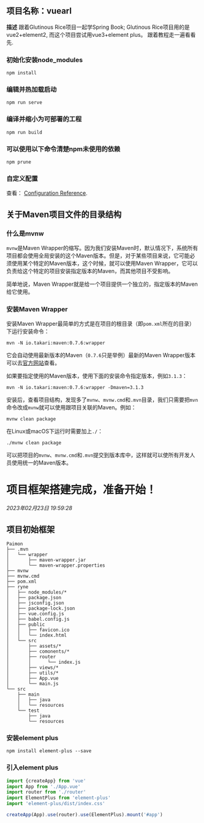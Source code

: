 ## 项目名称：vuearl

**描述**
跟着Glutinous Rice项目一起学Spring Book;
Glutinous Rice项目用的是vue2+element2,
而这个项目尝试用vue3+element plus。
跟着教程走一遍看看先.

### 初始化安装node_modules

```
npm install
```

### 编辑并热加载启动

```
npm run serve
```

### 编译并缩小为可部署的工程

```
npm run build
```

### 可以使用以下命令清楚npm未使用的依赖

```
npm prune
```

### 自定义配置

查看： [Configuration Reference](https://cli.vuejs.org/config/).

## 关于Maven项目文件的目录结构

### 什么是mvnw

`mvnw`是Maven Wrapper的缩写。因为我们安装Maven时，默认情况下，系统所有项目都会使用全局安装的这个Maven版本。但是，对于某些项目来说，它可能必须使用某个特定的Maven版本，这个时候，就可以使用Maven
Wrapper，它可以负责给这个特定的项目安装指定版本的Maven，而其他项目不受影响。

简单地说，Maven Wrapper就是给一个项目提供一个独立的，指定版本的Maven给它使用。

### 安装Maven Wrapper

安装Maven Wrapper最简单的方式是在项目的根目录（即`pom.xml`所在的目录）下运行安装命令：

```
mvn -N io.takari:maven:0.7.6:wrapper
```

它会自动使用最新版本的Maven（`0.7.6`只是举例）最新的Maven
Wrapper版本可以去[官方网站](https://github.com/takari/maven-wrapper)查看。

如果要指定使用的Maven版本，使用下面的安装命令指定版本，例如`3.1.3`：

```
mvn -N io.takari:maven:0.7.6:wrapper -Dmaven=3.1.3
```

安装后，查看项目结构，发现多了`mvnw`、`mvnw.cmd`和`.mvn`目录，我们只需要把`mvn`命令改成`mvnw`就可以使用跟项目关联的Maven。例如：

```
mvnw clean package
```

在Linux或macOS下运行时需要加上`./`：

```
./mvnw clean package
```

可以把项目的`mvnw`、`mvnw.cmd`和`.mvn`提交到版本库中，这样就可以使所有开发人员使用统一的Maven版本。

# 项目框架搭建完成，准备开始！

_2023年02月23日 19:59:28_

## 项目初始框架

```ascii
Paimon
├── .mvn
│   └── wrapper
│       ├── maven-wrapper.jar
│       └── maven-wrapper.properties
├── mvnw
├── mvnw.cmd
├── pom.xml
├── ryne
│   ├── node_modules/*
│   ├── package.json
│   ├── jsconfig.json
│   ├── package-lock.json
│   ├── vue.config.js
│   ├── babel.config.js
│   ├── public
│   │   ├── favicon.ico
│   │   └── index.html
│   └── src
│       ├── assets/*
│       ├── comonents/*
│       ├── router
│       │      └── index.js
│       ├── views/*
│       ├── utils/*
│       ├── App.vue
│       └── main.js
└── src
    ├── main
    │   ├── java
    │   └── resources
    └── test
        ├── java
        └── resources
```

### 安装element plus

```
npm install element-plus --save
```

### 引入element plus

```javascript
import {createApp} from 'vue'
import App from './App.vue'
import router from './router'
import ElementPlus from 'element-plus'
import 'element-plus/dist/index.css'

createApp(App).use(router).use(ElementPlus).mount('#app')
```

###  

